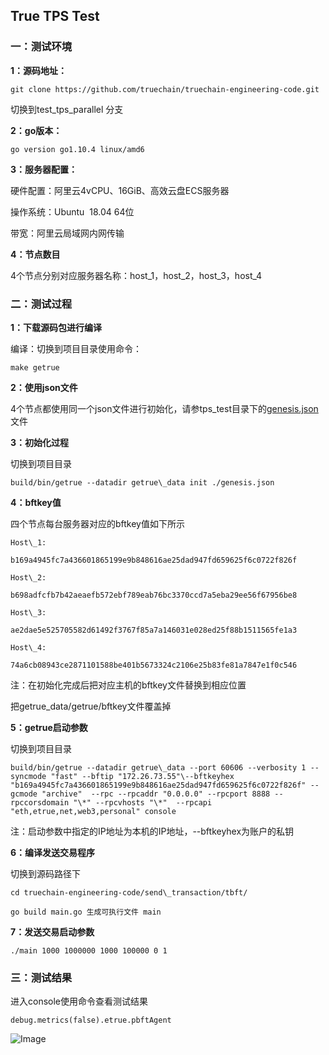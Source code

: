 ## True TPS Test

### **一：测试环境**

**1：源码地址：**
```
git clone https://github.com/truechain/truechain-engineering-code.git
```
切换到test_tps_parallel 分支

**2：go版本：**
```
go version go1.10.4 linux/amd6
```
**3：服务器配置：**

硬件配置：阿里云4vCPU、16GiB、高效云盘ECS服务器

操作系统：Ubuntu  18.04 64位

带宽：阿里云局域网内网传输

**4：节点数目**

4个节点分别对应服务器名称：host\_1，host\_2，host\_3，host\_4

### **二：测试过程**

**1：下载源码包进行编译**

编译：切换到项目目录使用命令：
```
make getrue
```
**2：使用json文件**

4个节点都使用同一个json文件进行初始化，请参tps\_test目录下的[genesis.json](https://github.com/truechain/truechain-engineering-code/blob/test_tps_parallel/tps_test/genesis.json)文件

**3：初始化过程**

切换到项目目录
```
build/bin/getrue --datadir getrue\_data init ./genesis.json
```
**4：****bftkey****值**

四个节点每台服务器对应的bftkey值如下所示
```
Host\_1:

b169a4945fc7a436601865199e9b848616ae25dad947fd659625f6c0722f826f

Host\_2:

b698adfcfb7b42aeaefb572ebf789eab76bc3370ccd7a5eba29ee56f67956be8

Host\_3:

ae2dae5e525705582d61492f3767f85a7a146031e028ed25f88b1511565fe1a3

Host\_4:

74a6cb08943ce2871101588be401b5673324c2106e25b83fe81a7847e1f0c546
```
注：在初始化完成后把对应主机的bftkey文件替换到相应位置

把getrue\_data/getrue/bftkey文件覆盖掉

**5：getrue启动参数**

切换到项目目录
```
build/bin/getrue --datadir getrue\_data --port 60606 --verbosity 1 --syncmode "fast" --bftip "172.26.73.55"\--bftkeyhex "b169a4945fc7a436601865199e9b848616ae25dad947fd659625f6c0722f826f" --gcmode "archive"  --rpc --rpcaddr "0.0.0.0" --rpcport 8888 --rpccorsdomain "\*" --rpcvhosts "\*"  --rpcapi "eth,etrue,net,web3,personal" console
```
注：启动参数中指定的IP地址为本机的IP地址，\--bftkeyhex为账户的私钥

**6：编译发送交易程序**

切换到源码路径下  
```
cd truechain-engineering-code/send\_transaction/tbft/

go build main.go 生成可执行文件 main
```
**7：发送交易启动参数**
```
./main 1000 1000000 1000 100000 0 1
```
### **三：测试结果**

进入console使用命令查看测试结果
```
debug.metrics(false).etrue.pbftAgent
```
![Image](https://raw.githubusercontent.com/truechain/truechain-engineering-code/test_tps_parallel/tps_test/test_result.png)
